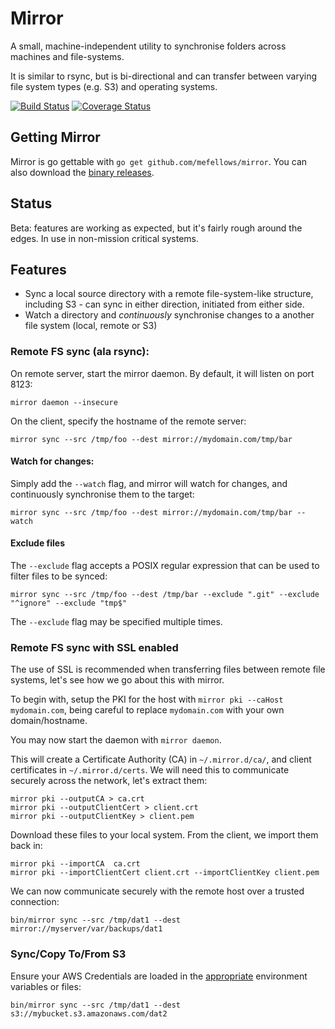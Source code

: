 # Mirror

A small, machine-independent utility to synchronise folders across machines and file-systems.

It is similar to rsync, but is bi-directional and can transfer between varying file system types (e.g. S3) and operating systems.

[![Build Status](https://travis-ci.org/mefellows/mirror.svg?branch=master)](https://travis-ci.org/mefellows/mirror)
[![Coverage Status](https://coveralls.io/repos/mefellows/mirror/badge.svg?branch=master)](https://coveralls.io/r/mefellows/mirror?branch=master)

## Getting Mirror

Mirror is go gettable with `go get github.com/mefellows/mirror`. You can also download the [binary releases](https://github.com/mefellows/mirror/releases).

## Status

Beta: features are working as expected, but it's fairly rough around the edges. In use in non-mission critical systems.

## Features

* Sync a local source directory with a remote file-system-like structure, including S3 - can sync in either direction, initiated from either side.
* Watch a directory and _continuously_ synchronise changes to a another file system (local, remote or S3)

### Remote FS sync (ala rsync):

On remote server, start the mirror daemon. By default, it will listen on port 8123:

```
mirror daemon --insecure
```

On the client, specify the hostname of the remote server:

```
mirror sync --src /tmp/foo --dest mirror://mydomain.com/tmp/bar
```

#### Watch for changes:

Simply add the `--watch` flag, and mirror will watch for changes, and continuously synchronise them to the target:

```
mirror sync --src /tmp/foo --dest mirror://mydomain.com/tmp/bar --watch
```

#### Exclude files

The `--exclude` flag accepts a POSIX regular expression that can be used to filter files to be synced:

```
mirror sync --src /tmp/foo --dest /tmp/bar --exclude ".git" --exclude "^ignore" --exclude "tmp$"
```

The `--exclude` flag may be specified multiple times.

### Remote FS sync with SSL enabled

The use of SSL is recommended when transferring files between remote file systems, let's
see how we go about this with mirror.

To begin with, setup the PKI for the host with `mirror pki --caHost mydomain.com`, being careful to replace `mydomain.com` with your own domain/hostname.

You may now start the daemon with `mirror daemon`.

This will create a Certificate Authority (CA) in `~/.mirror.d/ca/`,
and client certificates in `~/.mirror.d/certs`. We will need
this to communicate securely across the network, let's extract them:

```
mirror pki --outputCA > ca.crt
mirror pki --outputClientCert > client.crt
mirror pki --outputClientKey > client.pem
```

Download these files to your local system. From the client, we import them back in:

```
mirror pki --importCA  ca.crt
mirror pki --importClientCert client.crt --importClientKey client.pem
```

We can now communicate securely with the remote host over a trusted connection:

```
bin/mirror sync --src /tmp/dat1 --dest mirror://myserver/var/backups/dat1
```

### Sync/Copy To/From S3

Ensure your AWS Credentials are loaded in the [appropriate](http://docs.aws.amazon.com/cli/latest/userguide/cli-chap-getting-started.html) environment variables or files:

```
bin/mirror sync --src /tmp/dat1 --dest s3://mybucket.s3.amazonaws.com/dat2
```
